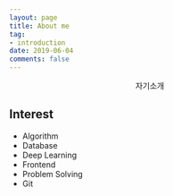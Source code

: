 ```yaml
---
layout: page
title: About me
tag:
- introduction
date: 2019-06-04
comments: false
---
```

    
<center>자기소개</center>

## Interest
* Algorithm
* Database
* Deep Learning
* Frontend
* Problem Solving
* Git
